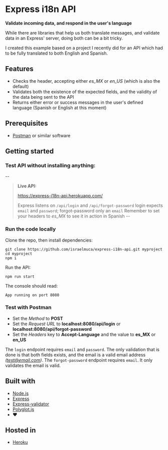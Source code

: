 # Express i18n API

**Validate incoming data, and respond in the user's language**

While there are libraries that help us both translate messages, and validate data in an Express' server, doing both can be a bit tricky.

I created this example based on a project I recently did for an API which had to be fully translated to both English and Spanish.

## Features
- Checks the header, accepting either _es_MX_ or _en_US_ (which is also the default)
- Validates both the existence of the expected fields, and the validity of the data being sent to the API
- Returns either error or success messages in the user's defined language (Spanish or English at this moment)

## Prerequisites
- [Postman](https://www.getpostman.com/) or similar software

## Getting started

### Test API without installing anything:
--
> **Live API:**
>
>https://express-i18n-api.herokuapp.com/
>
> Express listens on `/api/login` and `/api/forgot-password`
> login expects `email` and `password`; forgot-password only an `email`
> Remember to set your headers to _es_MX_ to see it in action in Spanish
--

### Run the code locally
Clone the repo, then install dependencies:
```shell
git clone https://github.com/israelmuca/express-i18n-api.git myproject
cd myproject
npm i
```

Run the API:
```shell
npm run start
```

The console should read:
```shell
App running on port 8080
```

### Test with Postman
- Set the _Method_ to **POST**
- Set the _Request URL_ to **localhost:8080/api/login** or **localhost:8080/api/forgot-password**
- Set the _Headers_ key to **Accept-Language** and the value to **es_MX** or **en_US**

The `login` endpoint requires `email` and `password`. The only validation that is done is that both fields exists, and the email is a valid email address _(test@email.com)_.
The `forgot-password` endpoint requires `email`. It only validates the email is valid.


## Built with
- [Node.js](https://nodejs.org/)
- [Express](https://expressjs.com)
- [Express-validator](https://express-validator.github.io/docs/)
- [Polyglot.js](https://airbnb.io/polyglot.js/)
- ❤️

## Hosted in
- [Heroku](https://heroku.com)
